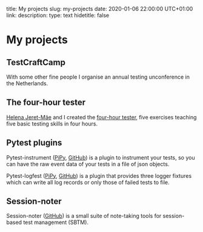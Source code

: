 title: My projects
slug: my-projects
date: 2020-01-06 22:00:00 UTC+01:00
link: 
description: 
type: text
hidetitle: false


# My projects

<div markdown="1">

## TestCraftCamp
With some other fine people I organise an annual testing unconference in the Netherlands.

<div style='margin-bottom: 1.8rem' markdown="1"></div>

## The four-hour tester
[Helena Jeret-Mäe](https://twitter.com/helenaj_m) and I created the [four-hour tester](https://www.fourhourtester.net/), five exercises teaching five basic testing skills in four hours.

<div style='margin-bottom: 1.8rem' markdown="1"></div>

## Pytest plugins

Pytest-instrument ([PiPy](https://pypi.org/project/pytest-instrument/), [GitHub](https://github.com/j19sch/pytest-instrument)) is a plugin to instrument your tests, so you can have the raw event data of your tests in a file of json objects.

Pytest-logfest ([PiPy](https://pypi.org/project/pytest-logfest/), [GitHub](https://github.com/j19sch/pytest-logfest)) is a plugin that provides three logger fixtures which can write all log records or only those of failed tests to file.

<div style='margin-bottom: 1.8rem' markdown="1"></div>

## Session-noter
Session-noter ([GitHub](https://github.com/j19sch/session-noter)) is a small suite of note-taking tools for session-based test management (SBTM).

</div>